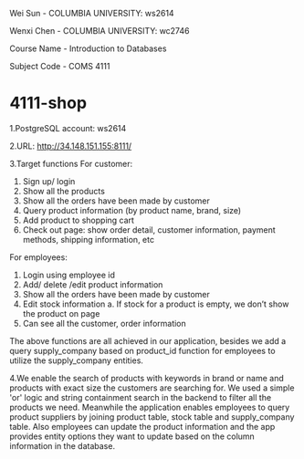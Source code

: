 Wei Sun - COLUMBIA UNIVERSITY: ws2614

Wenxi Chen - COLUMBIA UNIVERSITY: wc2746

Course Name - Introduction to Databases

Subject Code - COMS 4111

# 4111-shop

1.PostgreSQL account: ws2614

2.URL: http://34.148.151.155:8111/

3.Target functions
  For customer:
  1. Sign up/ login
  2. Show all the products
  3. Show all the orders have been made by customer
  4. Query product information (by product name, brand, size)
  5. Add product to shopping cart
  6. Check out page: show order detail, customer information, payment methods, shipping
  information, etc

  For employees:
  1. Login using employee id
  2. Add/ delete /edit product information
  3. Show all the orders have been made by customer
  4. Edit stock information
  a. If stock for a product is empty, we don’t show the product on page
  4. Can see all the customer, order information

The above functions are all achieved in our application, besides we add a query supply_company based on product_id function for employees to utilize the supply_company entities.

4.We enable the search of products with keywords in brand or name and products with exact size the customers are searching for. We used a simple 'or' logic and string containment search in the backend to filter all the products we need.
Meanwhile the application enables employees to query product suppliers by joining product table, stock table and supply_company table. Also employees can update the product information and the app provides entity options they want to update based on the column information in the database.

